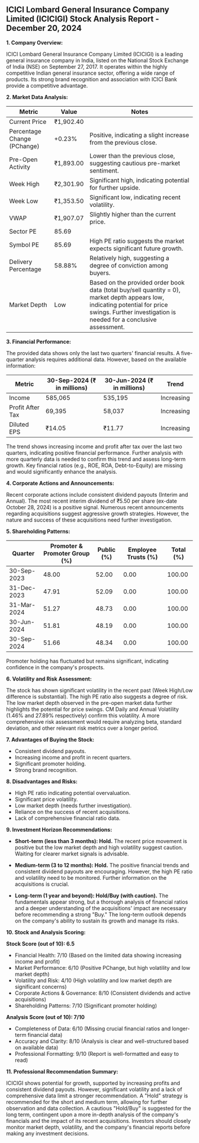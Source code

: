 ## ICICI Lombard General Insurance Company Limited (ICICIGI) Stock Analysis Report - December 20, 2024

**1. Company Overview:**

ICICI Lombard General Insurance Company Limited (ICICIGI) is a leading general insurance company in India, listed on the National Stock Exchange of India (NSE) on September 27, 2017.  It operates within the highly competitive Indian general insurance sector, offering a wide range of products.  Its strong brand recognition and association with ICICI Bank provide a competitive advantage.

**2. Market Data Analysis:**

| Metric                     | Value          | Notes                                                              |
|-----------------------------|-----------------|----------------------------------------------------------------------|
| Current Price               | ₹1,902.40       |                                                                      |
| Percentage Change (PChange) | +0.23%         | Positive, indicating a slight increase from the previous close.      |
| Pre-Open Activity          | ₹1,893.00       | Lower than the previous close, suggesting cautious pre-market sentiment.|
| Week High                   | ₹2,301.90       | Significant high, indicating potential for further upside.           |
| Week Low                    | ₹1,353.50       | Significant low, indicating recent volatility.                       |
| VWAP                        | ₹1,907.07       | Slightly higher than the current price.                             |
| Sector PE                   | 85.69           |                                                                      |
| Symbol PE                   | 85.69           | High PE ratio suggests the market expects significant future growth. |
| Delivery Percentage         | 58.88%         | Relatively high, suggesting a degree of conviction among buyers.     |
| Market Depth                | Low              | Based on the provided order book data (total buy/sell quantity = 0), market depth appears low, indicating potential for price swings.  Further investigation is needed for a conclusive assessment. |


**3. Financial Performance:**

The provided data shows only the last two quarters' financial results.  A five-quarter analysis requires additional data.  However, based on the available information:

| Metric             | 30-Sep-2024 (₹ in millions) | 30-Jun-2024 (₹ in millions) | Trend      |
|----------------------|-----------------------------|-----------------------------|-------------|
| Income               | 585,065                     | 535,195                     | Increasing  |
| Profit After Tax     | 69,395                      | 58,037                      | Increasing  |
| Diluted EPS          | ₹14.05                       | ₹11.77                       | Increasing  |

The trend shows increasing income and profit after tax over the last two quarters, indicating positive financial performance.  Further analysis with more quarterly data is needed to confirm this trend and assess long-term growth.  Key financial ratios (e.g., ROE, ROA, Debt-to-Equity) are missing and would significantly enhance the analysis.

**4. Corporate Actions and Announcements:**

Recent corporate actions include consistent dividend payouts (Interim and Annual).  The most recent interim dividend of ₹5.50 per share (ex-date October 28, 2024) is a positive signal.  Numerous recent announcements regarding acquisitions suggest aggressive growth strategies.  However, the nature and success of these acquisitions need further investigation.

**5. Shareholding Patterns:**

| Quarter      | Promoter & Promoter Group (%) | Public (%) | Employee Trusts (%) | Total (%) |
|--------------|-----------------------------|------------|--------------------|----------|
| 30-Sep-2023  | 48.00                        | 52.00      | 0.00               | 100.00    |
| 31-Dec-2023  | 47.91                        | 52.09      | 0.00               | 100.00    |
| 31-Mar-2024  | 51.27                        | 48.73      | 0.00               | 100.00    |
| 30-Jun-2024  | 51.81                        | 48.19      | 0.00               | 100.00    |
| 30-Sep-2024  | 51.66                        | 48.34      | 0.00               | 100.00    |

Promoter holding has fluctuated but remains significant, indicating confidence in the company's prospects.

**6. Volatility and Risk Assessment:**

The stock has shown significant volatility in the recent past (Week High/Low difference is substantial).  The high PE ratio also suggests a degree of risk.  The low market depth observed in the pre-open market data further highlights the potential for price swings.  CM Daily and Annual Volatility (1.46% and 27.89% respectively) confirm this volatility.  A more comprehensive risk assessment would require analyzing beta, standard deviation, and other relevant risk metrics over a longer period.

**7. Advantages of Buying the Stock:**

* Consistent dividend payouts.
* Increasing income and profit in recent quarters.
* Significant promoter holding.
* Strong brand recognition.

**8. Disadvantages and Risks:**

* High PE ratio indicating potential overvaluation.
* Significant price volatility.
* Low market depth (needs further investigation).
* Reliance on the success of recent acquisitions.
* Lack of comprehensive financial ratio data.

**9. Investment Horizon Recommendations:**

* **Short-term (less than 3 months): Hold.** The recent price movement is positive but the low market depth and high volatility suggest caution.  Waiting for clearer market signals is advisable.

* **Medium-term (3 to 12 months): Hold.**  The positive financial trends and consistent dividend payouts are encouraging. However, the high PE ratio and volatility need to be monitored.  Further information on the acquisitions is crucial.

* **Long-term (1 year and beyond): Hold/Buy (with caution).**  The fundamentals appear strong, but a thorough analysis of financial ratios and a deeper understanding of the acquisitions' impact are necessary before recommending a strong "Buy."  The long-term outlook depends on the company's ability to sustain its growth and manage its risks.


**10. Stock and Analysis Scoring:**

**Stock Score (out of 10): 6.5**

* Financial Health: 7/10 (Based on the limited data showing increasing income and profit)
* Market Performance: 6/10 (Positive PChange, but high volatility and low market depth)
* Volatility and Risk: 4/10 (High volatility and low market depth are significant concerns)
* Corporate Actions & Governance: 8/10 (Consistent dividends and active acquisitions)
* Shareholding Patterns: 7/10 (Significant promoter holding)

**Analysis Score (out of 10): 7/10**

* Completeness of Data: 6/10 (Missing crucial financial ratios and longer-term financial data)
* Accuracy and Clarity: 8/10 (Analysis is clear and well-structured based on available data)
* Professional Formatting: 9/10 (Report is well-formatted and easy to read)


**11. Professional Recommendation Summary:**

ICICIGI shows potential for growth, supported by increasing profits and consistent dividend payouts. However, significant volatility and a lack of comprehensive data limit a stronger recommendation.  A "Hold" strategy is recommended for the short and medium term, allowing for further observation and data collection.  A cautious "Hold/Buy" is suggested for the long term, contingent upon a more in-depth analysis of the company's financials and the impact of its recent acquisitions.  Investors should closely monitor market depth, volatility, and the company's financial reports before making any investment decisions.
